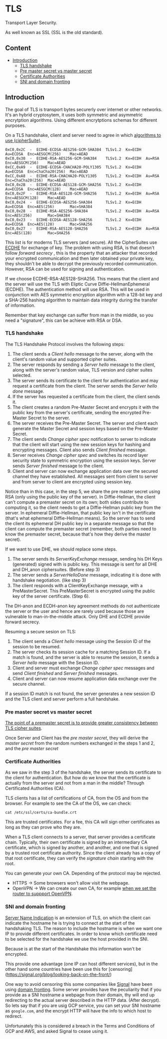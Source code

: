 # TLS

Transport Layer Security.

As well known as SSL (SSL is the old standard).

## Content

<!-- toc -->

- [Introduction](#introduction)
  * [TLS handshake](#tls-handshake)
  * [Pre master secret vs master secret](#pre-master-secret-vs-master-secret)
  * [Certificate Authorities](#certificate-authorities)
  * [SNI and domain fronting](#sni-and-domain-fronting)

<!-- tocstop -->

## Introduction

The goal of TLS is transport bytes securerly over internet or other networks. It's an hybrid cryptosytem, it uses both symmetric and asymmetric encrytption algorithms. Using different encrytptions schemas for different purposes.

On a TLS handshake, client and server need to agree in which [algorithms to use (cipherSuite)](https://wiki.mozilla.org/Security/Server_Side_TLS).
```
0xC0,0x2C  -  ECDHE-ECDSA-AES256-GCM-SHA384  TLSv1.2  Kx=ECDH  Au=ECDSA  Enc=AESGCM(256)    Mac=AEAD
0xC0,0x30  -  ECDHE-RSA-AES256-GCM-SHA384    TLSv1.2  Kx=ECDH  Au=RSA    Enc=AESGCM(256)    Mac=AEAD
0xCC,0xA9  -  ECDHE-ECDSA-CHACHA20-POLY1305  TLSv1.2  Kx=ECDH  Au=ECDSA  Enc=ChaCha20(256)  Mac=AEAD
0xCC,0xA8  -  ECDHE-RSA-CHACHA20-POLY1305    TLSv1.2  Kx=ECDH  Au=RSA    Enc=ChaCha20(256)  Mac=AEAD
0xC0,0x2B  -  ECDHE-ECDSA-AES128-GCM-SHA256  TLSv1.2  Kx=ECDH  Au=ECDSA  Enc=AESGCM(128)    Mac=AEAD
0xC0,0x2F  -  ECDHE-RSA-AES128-GCM-SHA256    TLSv1.2  Kx=ECDH  Au=RSA    Enc=AESGCM(128)    Mac=AEAD
0xC0,0x24  -  ECDHE-ECDSA-AES256-SHA384      TLSv1.2  Kx=ECDH  Au=ECDSA  Enc=AES(256)       Mac=SHA384
0xC0,0x28  -  ECDHE-RSA-AES256-SHA384        TLSv1.2  Kx=ECDH  Au=RSA    Enc=AES(256)       Mac=SHA384
0xC0,0x23  -  ECDHE-ECDSA-AES128-SHA256      TLSv1.2  Kx=ECDH  Au=ECDSA  Enc=AES(128)       Mac=SHA256
0xC0,0x27  -  ECDHE-RSA-AES128-SHA256        TLSv1.2  Kx=ECDH  Au=RSA    Enc=AES(128)       Mac=SHA256
```

This list is for moderns TLS servers (and secure). All the CipherSuites use [ECDHE](https://www.peerlyst.com/posts/a-technical-rant-about-the-different-e-s-in-ssl-tls) for exchange of key. The problem with using RSA, is that doesn't follow *forward secrecy* , this is the property that an attacker that recorded your encrypted communication and then later obtained your private key, they shouldn't be able to decrypt the previously recorded communication. However, RSA can be used for signing and authentication.

If we choose ECDHE-RSA-AES128-SHA256. This means that the client and the server will use the TLS with Eliptic Curve Diffie-HellmanEphemeral (ECDHE). The authentication method will use RSA. This will be used in conjunction with AES symmetric encryption algorithm with a 128-bit key and a SHA-256 hashing algorithm to maintain data integrity during the transfer of information.

Remember that key exchange can suffer from man in the middle, so you need a "signature", this can be achieve with RSA or DSA.

### TLS handshake
The TLS Handshake Protocol involves the following steps:

1. The client sends a *Client hello* message to the server, along with the client's random value and supported cipher suites.
2. The server responds by sending a *Server hello* message to the client, along with the server's random value, TLS version and cipher suites selected.
3. The server sends its certificate to the client for authentication and may request a certificate from the client. The server sends the *Server hello done* message.
4. If the server has requested a certificate from the client, the client sends it.
5. The client creates a random Pre-Master Secret and encrypts it with the public key from the server's certificate, sending the encrypted Pre-Master Secret to the server.
6. The server receives the Pre-Master Secret. The server and client each generate the Master Secret and session keys based on the Pre-Master Secret.
7. The client sends *Change cipher spec* notification to server to indicate that the client will start using the new session keys for hashing and encrypting messages. Client also sends *Client finished* message.
8. Server receives *Change cipher spec* and switches its record layer security state to symmetric encryption using the session keys. Server sends *Server finished* message to the client.
9. Client and server can now exchange application data over the secured channel they have established. All messages sent from client to server and from server to client are encrypted using session key.

Notice than in this case, in the step 5, we share the pre master secret using RSA (only using the public key of the server).
In Diffie-Hellman, the client can't compute a premaster secret on its own; both sides contribute to computing it, so the client needs to get a Diffie-Hellman public key from the server. In ephemeral Diffie-Hellman, that public key isn't in the certificate (that's what ephemeral Diffie-Hellman means). So the server has to send the client its ephemeral DH public key in a separate message so that the client can compute the premaster secret (remember, both parties need to know the premaster secret, because that's how they derive the master secret).

If we want to use DHE, we should replace some steps.
1. The server sends its *ServerKeyExchange* message, sending his DH Keys (generated) signed with is public key. This message is sent for all DHE and DH_anon ciphersuites. (Before step 3)
2. The server sends a *ServerHelloDone* message, indicating it is done with handshake negotiation. (like step 3)
3. The client responds with a ClientKeyExchange message, with a PreMasterSecret. This PreMasterSecret is encrypted using the public key of the server certificate. (Step 6).

The DH-anon and ECDH-anon key agreement methods do not authenticate the server or the user and hence are rarely used because those are vulnerable to man-in-the-middle attack. Only DHE and ECDHE provide forward secrecy. 

Resuming a secure sesion on TLS:
1. The client sends a *Client hello* message using the Session ID of the session to be resumed.
2. The server checks its session cache for a matching Session ID. If a match is found, and the server is able to resume the session, it sends a *Server hello* message with the Session ID.
3. Client and server must exchange *Change cipher spec* messages and send *Client finished* and *Server finished* messages.
4. Client and server can now resume application data exchange over the secure channel.

If a session ID match is not found, the server generates a new session ID and the TLS client and server perform a full handshake.

### Pre master secret vs master secret
[The point of a premaster secret is to provide greater consistency between TLS cipher suites](https://crypto.stackexchange.com/questions/24780/what-is-the-purpose-of-pre-master-secret-in-ssl-tls). 

Once Server and Client has the *pre master secret*, they will derive the *master secret* from the random numbers exchanged in the steps 1 and 2, and the *pre master secret*

### Certificate Authorities
As we saw in the step 3 of the handshake, the server sends its certificate to the client for authentication. But how do we know that the certificate is actually from the server and not from a man in the middle? Through Certificated Authorities (CA).

TLS clients has a list of certifications of CA, from the OS and from the browser.
For example to see the CA of the OS, we can check:
```
cat /etc/ssl/certs/ca-bundle.crt
```

This are trusted certificates. For a fee, this CA will sign other certificates as long as they can prove who they are.

When a TLS client connects to a server, that server provides a certificate chain. Typically, their own certificate is signed by an intermediary CA certificate, which is signed by another, and another, and one that is signed by a trusted root certificate authority. Since the client already has a copy of that root certificate, they can verify the *signature chain* starting with the root.

You can generate your own CA. Depending of the protocol may be rejected.
- HTTPS -> Some browsers won't allow visit the webpage.
- OpenVPN -> We can create our own CA, for example [when we set the router to suppport OpenVPN](https://www.forshee.me/2016/03/16/ubiquiti-edgerouter-lite-setup-part-5-openvpn-setup.html).

### SNI and domain fronting
[Server Name Indication](https://en.wikipedia.org/wiki/Server_Name_Indication) is an extension of TLS, on which the client can indicate the hostname he is trying to connect at the start of the handshaking TLS.
The reason to include the hostname is when we want one IP to provide different certificates. In order to know which certificate need to be selected for the handshake we use the host provided in the SNI.

Because is at the start of the Handshake this information won't be encrypted.

This provide one advantage (one IP can host different services), but in the other hand some countries have been use this for [censoring] (https://signal.org/blog/looking-back-on-the-front/)

One way to avoid censoring this some companies like [Signal](https://signal.org/blog/looking-back-on-the-front/) have been using [domain fronting](https://www.bamsoftware.com/papers/fronting/). Some server provides have the peculiarity that if you provide as a SNI hostname a webpage from their domain, thy will end up redirecting to the actual server described in the HTTP data. (After decrypt).
So lets say that if you are usig GCP service, you can set your SNI hostname as ```google.com```, and the encrypt HTTP will have the info to which host to redirect.

Unfortunately this is considered a breach in the Terms and Conditions of GCP and AWS, and asked Signal to cease using it.
